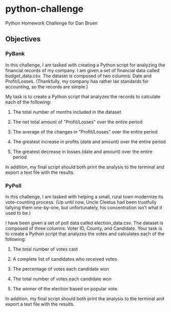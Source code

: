 # python-challenge
Python Homework Challenge for Dan Bruen

## Objectives

### PyBank

In this challenge, I am tasked with creating a Python script for analyzing the financial records of my company. I am given a set of financial data called budget_data.csv. The dataset is composed of two columns: Date and Profit/Losses. (Thankfully, my company has rather lax standards for accounting, so the records are simple.)

My task is to create a Python script that analyzes the records to calculate each of the following:

1. The total number of months included in the dataset

2. The net total amount of "Profit/Losses" over the entire period

3. The average of the changes in "Profit/Losses" over the entire period

4. The greatest increase in profits (date and amount) over the entire period

5. The greatest decrease in losses (date and amount) over the entire period

In addition, my final script should both print the analysis to the terminal and export a text file with the results.

### PyPoll

In this challenge, I am tasked with helping a small, rural town modernize its vote-counting process. (Up until now, Uncle Cleetus had been trustfully tallying them one-by-one, but unfortunately, his concentration isn't what it used to be.)


I have been given a set of poll data called election_data.csv. The dataset is composed of three columns: Voter ID, County, and Candidate. Your task is to create a Python script that analyzes the votes and calculates each of the following:

1. The total number of votes cast

2. A complete list of candidates who received votes

3. The percentage of votes each candidate won

4. The total number of votes each candidate won

5. The winner of the election based on popular vote.

In addition, my final script should both print the analysis to the terminal and export a text file with the results.
